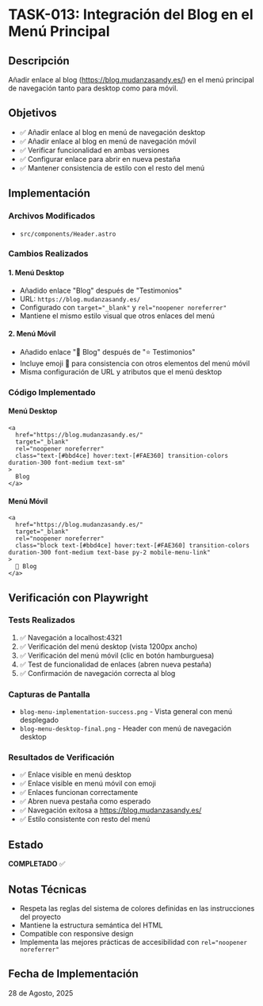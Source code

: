 # TASK-013: Integración del Blog en el Menú Principal

## Descripción

Añadir enlace al blog (https://blog.mudanzasandy.es/) en el menú principal de navegación tanto para desktop como para móvil.

## Objetivos

- ✅ Añadir enlace al blog en menú de navegación desktop
- ✅ Añadir enlace al blog en menú de navegación móvil
- ✅ Verificar funcionalidad en ambas versiones
- ✅ Configurar enlace para abrir en nueva pestaña
- ✅ Mantener consistencia de estilo con el resto del menú

## Implementación

### Archivos Modificados

- `src/components/Header.astro`

### Cambios Realizados

#### 1. Menú Desktop

- Añadido enlace "Blog" después de "Testimonios"
- URL: `https://blog.mudanzasandy.es/`
- Configurado con `target="_blank"` y `rel="noopener noreferrer"`
- Mantiene el mismo estilo visual que otros enlaces del menú

#### 2. Menú Móvil

- Añadido enlace "📝 Blog" después de "⭐ Testimonios"
- Incluye emoji 📝 para consistencia con otros elementos del menú móvil
- Misma configuración de URL y atributos que el menú desktop

### Código Implementado

#### Menú Desktop

```astro
<a
  href="https://blog.mudanzasandy.es/"
  target="_blank"
  rel="noopener noreferrer"
  class="text-[#bbd4ce] hover:text-[#FAE360] transition-colors duration-300 font-medium text-sm"
>
  Blog
</a>
```

#### Menú Móvil

```astro
<a
  href="https://blog.mudanzasandy.es/"
  target="_blank"
  rel="noopener noreferrer"
  class="block text-[#bbd4ce] hover:text-[#FAE360] transition-colors duration-300 font-medium text-base py-2 mobile-menu-link"
>
  📝 Blog
</a>
```

## Verificación con Playwright

### Tests Realizados

1. ✅ Navegación a localhost:4321
2. ✅ Verificación del menú desktop (vista 1200px ancho)
3. ✅ Verificación del menú móvil (clic en botón hamburguesa)
4. ✅ Test de funcionalidad de enlaces (abren nueva pestaña)
5. ✅ Confirmación de navegación correcta al blog

### Capturas de Pantalla

- `blog-menu-implementation-success.png` - Vista general con menú desplegado
- `blog-menu-desktop-final.png` - Header con menú de navegación desktop

### Resultados de Verificación

- ✅ Enlace visible en menú desktop
- ✅ Enlace visible en menú móvil con emoji
- ✅ Enlaces funcionan correctamente
- ✅ Abren nueva pestaña como esperado
- ✅ Navegación exitosa a https://blog.mudanzasandy.es/
- ✅ Estilo consistente con resto del menú

## Estado

**COMPLETADO** ✅

## Notas Técnicas

- Respeta las reglas del sistema de colores definidas en las instrucciones del proyecto
- Mantiene la estructura semántica del HTML
- Compatible con responsive design
- Implementa las mejores prácticas de accesibilidad con `rel="noopener noreferrer"`

## Fecha de Implementación

28 de Agosto, 2025

